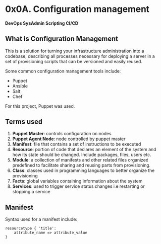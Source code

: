 # 0x0A. Configuration management
#### DevOps SysAdmin Scripting CI/CD

## What is Configuration Management

This is a solution for turning your infrastructure administration into a codebase, describing all processes necessary for deploying a server in a set of provisioning scripts that can be versioned and easily reused.

Some common configuration management tools include:
- Puppet
- Ansible
- Salt
- Chef

For this project, Puppet was used.

## Terms used

1. **Puppet Master**: controls configuration on nodes
2. **Puppet Agent Node**: node controlled by puppet master
3. **Manifest**: file that contains a  set of instructions to be executed
4. **Resource**: portion of code that declares an element of the system and how its state should be changed. Include packages, files, users etc.
5. **Module**: a collection of manifests and other related files organized predefined to facilitate sharing and reusing parts from provisioning.
6. **Class**: classes used in programming languages to better organize the provisioning 
7. **Facts**: global variables containing information about the system
8. **Services**: used to trigger service status changes i.e restarting or stopping a service

## Manifest
Syntax used for a manifest include:

```
resourcetype { 'title':
    attribute_name => attribute_value
}
```

